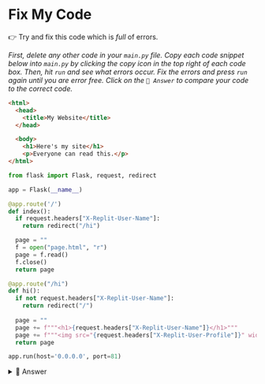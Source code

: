 # Fix My Code

👉 Try and fix this code which is *full* of errors.

*First, delete any other code in your `main.py` file. Copy each code snippet below into `main.py` by clicking the copy icon in the top right of each code box. Then, hit `run` and see what errors occur. Fix the errors and press `run` again until you are error free. Click on the `👀 Answer` to compare your code to the correct code.*
```html
<html>
  <head>
    <title>My Website</title>
  </head>

  <body>
    <h1>Here's my site</h1>
    <p>Everyone can read this.</p>
</html>
```


```python
from flask import Flask, request, redirect

app = Flask(__name__)

@app.route('/')
def index():
  if request.headers["X-Replit-User-Name"]:
    return redirect("/hi")

  page = ""
  f = open("page.html", "r")
  page = f.read()
  f.close()
  return page

@app.route("/hi")
def hi():
  if not request.headers["X-Replit-User-Name"]:
    return redirect("/")
  
  page = ""
  page += f"""<h1>{request.headers["X-Replit-User-Name"]}</h1>"""
  page += f"""<img src="{request.headers["X-Replit-User-Profile"]}" width="200">"""
  return page

app.run(host='0.0.0.0', port=81)
```

<details> <summary> 👀 Answer </summary>
The script and button code were missing from the HTML page.
  
```html
<html>
  <head>
    <title>My Website</title>
    <script src="https://replit.com/public/js/repl-auth-v2.js"></script>
  </head>

  <body>
    <h1>Here's my site</h1>
    <p>Everyone can read this.</p>
 
    <button onclick="LoginWithReplit()"> Login </button>
  </body>
</html>
```

In the Flask code, I had tried to access a dictionary key (in square brackets) that did not exist. It's `X-Replit-User-Profile-Image` not `X-Replit-User-Profile`.
```python
from flask import Flask, request, redirect

app = Flask(__name__)

@app.route('/')
def index():
  if request.headers["X-Replit-User-Name"]:
    return redirect("/hi")

  page = ""
  f = open("page.html", "r")
  page = f.read()
  f.close()
  return page

@app.route("/hi")
def hi():
  if not request.headers["X-Replit-User-Name"]:
    return redirect("/")
  
  page = ""
  page += f"""<h1>{request.headers["X-Replit-User-Name"]}</h1>"""
  page += f"""<img src="{request.headers["X-Replit-User-Profile-Image"]}" width="200">"""
  return page

app.run(host='0.0.0.0', port=81)
```
</details>